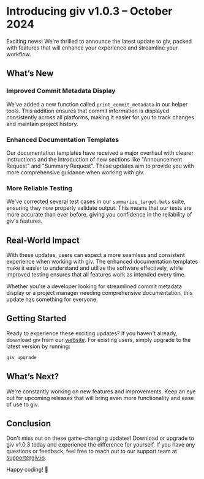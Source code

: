 # Introducing giv v1.0.3 – October 2024

Exciting news! We're thrilled to announce the latest update to giv, packed with features that will enhance your experience and streamline your workflow.

## What’s New

### Improved Commit Metadata Display
We've added a new function called `print_commit_metadata` in our helper tools. This addition ensures that commit information is displayed consistently across all platforms, making it easier for you to track changes and maintain project history.

### Enhanced Documentation Templates
Our documentation templates have received a major overhaul with clearer instructions and the introduction of new sections like "Announcement Request" and "Summary Request". These updates aim to provide you with more comprehensive guidance when working with giv.

### More Reliable Testing
We've corrected several test cases in our `summarize_target.bats` suite, ensuring they now properly validate output. This means that our tests are more accurate than ever before, giving you confidence in the reliability of giv's features.

## Real-World Impact

With these updates, users can expect a more seamless and consistent experience when working with giv. The enhanced documentation templates make it easier to understand and utilize the software effectively, while improved testing ensures that all features work as intended every time.

Whether you're a developer looking for streamlined commit metadata display or a project manager needing comprehensive documentation, this update has something for everyone.

## Getting Started

Ready to experience these exciting updates? If you haven't already, download giv from our [website](https://giv.io/download). For existing users, simply upgrade to the latest version by running:

```sh
giv upgrade
```

## What’s Next?

We're constantly working on new features and improvements. Keep an eye out for upcoming releases that will bring even more functionality and ease of use to giv.

## Conclusion

Don't miss out on these game-changing updates! Download or upgrade to giv v1.0.3 today and experience the difference for yourself. If you have any questions or feedback, feel free to reach out to our support team at [support@giv.io](mailto:support@giv.io).

Happy coding! 🚀
